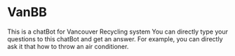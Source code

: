 # VanBB
This is a chatBot for Vancouver Recycling system
You can directly type your questions to this chatBot and get an answer.
For example, you can directly ask it that how to throw an air conditioner. 
